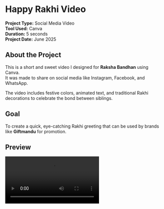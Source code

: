 # Happy Rakhi Video 

**Project Type:** Social Media Video  
**Tool Used:** Canva  
**Duration:** 5 seconds  
**Project Date:** June 2025

## About the Project
This is a short and sweet video I designed for **Raksha Bandhan** using Canva.  
It was made to share on social media like Instagram, Facebook, and WhatsApp.

The video includes festive colors, animated text, and traditional Rakhi decorations to celebrate the bond between siblings.

## Goal
To create a quick, eye-catching Rakhi greeting that can be used by brands like **Giftmandu** for promotion.

## Preview
![Happy Rakhi Card](./rakhi_design.mp4)




